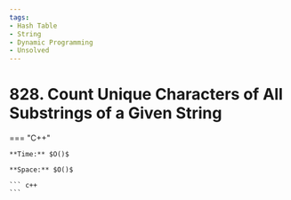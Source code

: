 ```yaml
---
tags:
- Hash Table
- String
- Dynamic Programming
- Unsolved
---
```



# 828. Count Unique Characters of All Substrings of a Given String

=== "C++"

    **Time:** $O()$

    **Space:** $O()$

    ``` c++
    ```
